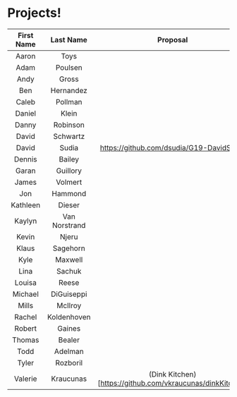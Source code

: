 # Projects!

| First Name |   Last Name   | Proposal                                 |
|:----------:|:-------------:|:----------------------------------------:|
| Aaron      | Toys          |                                          |
| Adam       | Poulsen       |                                          |
| Andy       | Gross         |                                          |
| Ben        | Hernandez     |                                          |
| Caleb      | Pollman       |                                          |
| Daniel     | Klein         |                                          |
| Danny      | Robinson      |                                          |
| David      | Schwartz      |                                          |
| David      | Sudia         | https://github.com/dsudia/G19-DavidSudia |
| Dennis     | Bailey        |                                          |
| Garan      | Guillory      |                                          |
| James      | Volmert       |                                          |
| Jon        | Hammond       |                                          |
| Kathleen   | Dieser        |                                          |
| Kaylyn     | Van Norstrand |                                          |
| Kevin      | Njeru         |                                          |
| Klaus      | Sagehorn      |                                          |
| Kyle       | Maxwell       |                                          |
| Lina       | Sachuk        |                                          |
| Louisa     | Reese         |                                          |
| Michael    | DiGuiseppi    |                                          |
| Mills      | McIlroy       |                                          |
| Rachel     | Koldenhoven   |                                          |
| Robert     | Gaines        |                                          |
| Thomas     | Bealer        |                                          |
| Todd       | Adelman       |                                          |
| Tyler      | Rozboril      |                                          |
| Valerie    | Kraucunas     | (Dink Kitchen)[https://github.com/vkraucunas/dinkKitchen]                                          |